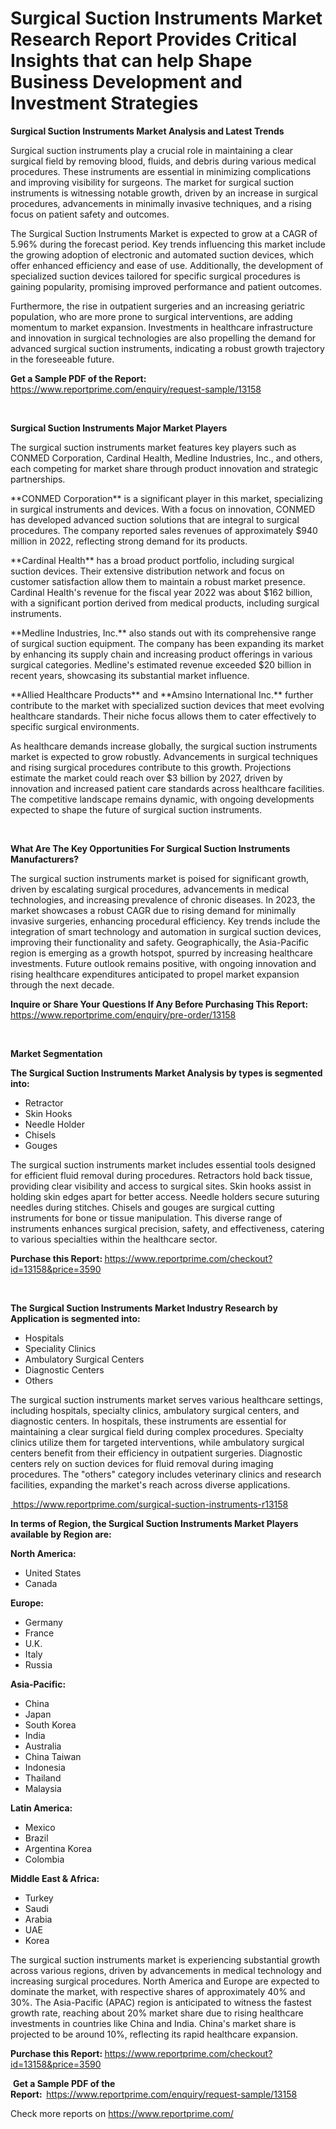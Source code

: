 <p><h1>Surgical Suction Instruments Market Research Report Provides Critical Insights that can help Shape Business Development and Investment Strategies</h1></p><p><strong>Surgical Suction Instruments Market Analysis and Latest Trends</strong></p>
<p><p>Surgical suction instruments play a crucial role in maintaining a clear surgical field by removing blood, fluids, and debris during various medical procedures. These instruments are essential in minimizing complications and improving visibility for surgeons. The market for surgical suction instruments is witnessing notable growth, driven by an increase in surgical procedures, advancements in minimally invasive techniques, and a rising focus on patient safety and outcomes.</p><p>The Surgical Suction Instruments Market is expected to grow at a CAGR of 5.96% during the forecast period. Key trends influencing this market include the growing adoption of electronic and automated suction devices, which offer enhanced efficiency and ease of use. Additionally, the development of specialized suction devices tailored for specific surgical procedures is gaining popularity, promising improved performance and patient outcomes.</p><p>Furthermore, the rise in outpatient surgeries and an increasing geriatric population, who are more prone to surgical interventions, are adding momentum to market expansion. Investments in healthcare infrastructure and innovation in surgical technologies are also propelling the demand for advanced surgical suction instruments, indicating a robust growth trajectory in the foreseeable future.</p></p>
<p><strong>Get a Sample PDF of the Report:&nbsp;</strong> <a href="https://www.reportprime.com/enquiry/request-sample/13158?utm_campaign=1558&utm_medium=2&utm_source=Github&utm_content=ia&utm_term=19032025&utm_id=surgical-suction-instruments">https://www.reportprime.com/enquiry/request-sample/13158</a></p>
<p>&nbsp;</p>
<p><strong>Surgical Suction Instruments Major Market Players</strong></p>
<p><p>The surgical suction instruments market features key players such as CONMED Corporation, Cardinal Health, Medline Industries, Inc., and others, each competing for market share through product innovation and strategic partnerships. </p><p>**CONMED Corporation** is a significant player in this market, specializing in surgical instruments and devices. With a focus on innovation, CONMED has developed advanced suction solutions that are integral to surgical procedures. The company reported sales revenues of approximately $940 million in 2022, reflecting strong demand for its products.</p><p>**Cardinal Health** has a broad product portfolio, including surgical suction devices. Their extensive distribution network and focus on customer satisfaction allow them to maintain a robust market presence. Cardinal Health's revenue for the fiscal year 2022 was about $162 billion, with a significant portion derived from medical products, including surgical instruments.</p><p>**Medline Industries, Inc.** also stands out with its comprehensive range of surgical suction equipment. The company has been expanding its market by enhancing its supply chain and increasing product offerings in various surgical categories. Medline's estimated revenue exceeded $20 billion in recent years, showcasing its substantial market influence.</p><p>**Allied Healthcare Products** and **Amsino International Inc.** further contribute to the market with specialized suction devices that meet evolving healthcare standards. Their niche focus allows them to cater effectively to specific surgical environments.</p><p>As healthcare demands increase globally, the surgical suction instruments market is expected to grow robustly. Advancements in surgical techniques and rising surgical procedures contribute to this growth. Projections estimate the market could reach over $3 billion by 2027, driven by innovation and increased patient care standards across healthcare facilities. The competitive landscape remains dynamic, with ongoing developments expected to shape the future of surgical suction instruments.</p></p>
<p>&nbsp;</p>
<p><strong>What Are The Key Opportunities For Surgical Suction Instruments Manufacturers?</strong></p>
<p><p>The surgical suction instruments market is poised for significant growth, driven by escalating surgical procedures, advancements in medical technologies, and increasing prevalence of chronic diseases. In 2023, the market showcases a robust CAGR due to rising demand for minimally invasive surgeries, enhancing procedural efficiency. Key trends include the integration of smart technology and automation in surgical suction devices, improving their functionality and safety. Geographically, the Asia-Pacific region is emerging as a growth hotspot, spurred by increasing healthcare investments. Future outlook remains positive, with ongoing innovation and rising healthcare expenditures anticipated to propel market expansion through the next decade.</p></p>
<p><strong>Inquire or Share Your Questions If Any Before Purchasing This Report:</strong> <a href="https://www.reportprime.com/enquiry/pre-order/13158?utm_campaign=1558&utm_medium=2&utm_source=Github&utm_content=ia&utm_term=19032025&utm_id=surgical-suction-instruments">https://www.reportprime.com/enquiry/pre-order/13158</a></p>
<p>&nbsp;</p>
<p><strong>Market Segmentation</strong></p>
<p><strong>The Surgical Suction Instruments Market Analysis by types is segmented into:</strong></p>
<p><ul><li>Retractor</li><li>Skin Hooks</li><li>Needle Holder</li><li>Chisels</li><li>Gouges</li></ul></p>
<p><p>The surgical suction instruments market includes essential tools designed for efficient fluid removal during procedures. Retractors hold back tissue, providing clear visibility and access to surgical sites. Skin hooks assist in holding skin edges apart for better access. Needle holders secure suturing needles during stitches. Chisels and gouges are surgical cutting instruments for bone or tissue manipulation. This diverse range of instruments enhances surgical precision, safety, and effectiveness, catering to various specialties within the healthcare sector.</p></p>
<p><strong>Purchase this Report:&nbsp;</strong><a href="https://www.reportprime.com/checkout?id=13158&price=3590&utm_campaign=1558&utm_medium=2&utm_source=Github&utm_content=ia&utm_term=19032025&utm_id=surgical-suction-instruments">https://www.reportprime.com/checkout?id=13158&price=3590</a></p>
<p>&nbsp;</p>
<p><strong>The Surgical Suction Instruments Market Industry Research by Application is segmented into:</strong></p>
<p><ul><li>Hospitals</li><li>Speciality Clinics</li><li>Ambulatory Surgical Centers</li><li>Diagnostic Centers</li><li>Others</li></ul></p>
<p><p>The surgical suction instruments market serves various healthcare settings, including hospitals, specialty clinics, ambulatory surgical centers, and diagnostic centers. In hospitals, these instruments are essential for maintaining a clear surgical field during complex procedures. Specialty clinics utilize them for targeted interventions, while ambulatory surgical centers benefit from their efficiency in outpatient surgeries. Diagnostic centers rely on suction devices for fluid removal during imaging procedures. The "others" category includes veterinary clinics and research facilities, expanding the market's reach across diverse applications.</p></p>
<p><a href="https://www.reportprime.com/surgical-suction-instruments-r13158?utm_campaign=1558&utm_medium=2&utm_source=Github&utm_content=ia&utm_term=19032025&utm_id=surgical-suction-instruments">&nbsp;https://www.reportprime.com/surgical-suction-instruments-r13158</a></p>
<p><strong>In terms of Region, the Surgical Suction Instruments Market Players available by Region are:</strong></p>
<p>
    <p> <strong> North America: </strong>
        <ul>
            <li>United States</li>
            <li>Canada</li>
        </ul>
        </p> 
    <p> <strong> Europe: </strong>
        <ul>
            <li>Germany</li>
            <li>France</li>
            <li>U.K.</li>
            <li>Italy</li>
            <li>Russia</li>
        </ul>
        </p> 
    <p> <strong> Asia-Pacific: </strong>
        <ul>
            <li>China</li>
            <li>Japan</li>
            <li>South Korea</li>
            <li>India</li>
            <li>Australia</li>
            <li>China Taiwan</li>
            <li>Indonesia</li>
            <li>Thailand</li>
            <li>Malaysia</li>
        </ul>
        </p> 
    <p> <strong> Latin America: </strong>
        <ul>
            <li>Mexico</li>
            <li>Brazil</li>
            <li>Argentina Korea</li>
            <li>Colombia</li>
        </ul>
        </p> 
    <p> <strong> Middle East & Africa: </strong>
        <ul>
            <li>Turkey</li>
            <li>Saudi</li>
            <li>Arabia</li>
            <li>UAE</li>
            <li>Korea</li>
        </ul>
    </p>
    </p>
<p><p>The surgical suction instruments market is experiencing substantial growth across various regions, driven by advancements in medical technology and increasing surgical procedures. North America and Europe are expected to dominate the market, with respective shares of approximately 40% and 30%. The Asia-Pacific (APAC) region is anticipated to witness the fastest growth rate, reaching about 20% market share due to rising healthcare investments in countries like China and India. China's market share is projected to be around 10%, reflecting its rapid healthcare expansion.</p></p>
<p><strong>Purchase this Report: </strong><a href="https://www.reportprime.com/checkout?id=13158&price=3590&utm_campaign=1558&utm_medium=2&utm_source=Github&utm_content=ia&utm_term=19032025&utm_id=surgical-suction-instruments">https://www.reportprime.com/checkout?id=13158&price=3590</a></p>
<p>&nbsp;<strong>Get a Sample PDF of the Report:&nbsp;&nbsp;</strong><a href="https://www.reportprime.com/enquiry/request-sample/13158?utm_campaign=1558&utm_medium=2&utm_source=Github&utm_content=ia&utm_term=19032025&utm_id=surgical-suction-instruments">https://www.reportprime.com/enquiry/request-sample/13158</a></p>
<p><strong></strong></p>
<p>Check more reports on <a href="https://www.reportprime.com/?utm_campaign=1558&utm_medium=2&utm_source=Github&utm_content=ia&utm_term=19032025&utm_id=surgical-suction-instruments">https://www.reportprime.com/</a></p>